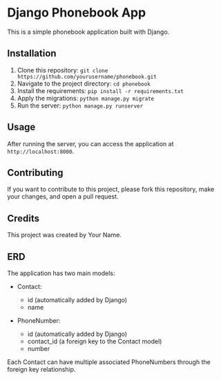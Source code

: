# Django Phonebook App

This is a simple phonebook application built with Django.

## Installation

1. Clone this repository: `git clone https://github.com/yourusername/phonebook.git`
2. Navigate to the project directory: `cd phonebook`
3. Install the requirements: `pip install -r requirements.txt`
4. Apply the migrations: `python manage.py migrate`
5. Run the server: `python manage.py runserver`

## Usage

After running the server, you can access the application at `http://localhost:8000`.

## Contributing

If you want to contribute to this project, please fork this repository, make your changes, and open a pull request.

## Credits

This project was created by Your Name.

## ERD

The application has two main models:

- Contact:
  - id (automatically added by Django)
  - name

- PhoneNumber:
  - id (automatically added by Django)
  - contact_id (a foreign key to the Contact model)
  - number

Each Contact can have multiple associated PhoneNumbers through the foreign key relationship.
